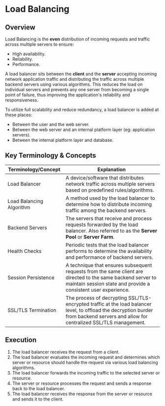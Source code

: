 # Load Balancing

## Overview
Load Balancing is the **even** distribution of incoming requests and traffic across multiple servers to ensure:
- High availability.
- Reliability.
- Performance.

A load balancer sits between the **client** and the **server** accepting incoming network application traffic and distributing the traffic across multiple backend servers using various algorithms.
This reduces the load on individual servers and prevents any one server from becoming a single point of failure,
thus improving the application's reliability and responsiveness.

To utilize full scalability and reduce redundancy, a load balancer is added at these places:
- Between the user and the web server.
- Between the web server and an internal platform layer (eg: application servers).
- Between the internal platform layer and database.

## Key Terminology & Concepts

| Terminology/Concept      | Explanation                                                                                                                                                                         |
|--------------------------|-------------------------------------------------------------------------------------------------------------------------------------------------------------------------------------|
| Load Balancer            | A device/software that distributes network traffic across multiple servers based on predefined rules/algorithms.                                                                    |
| Load Balancing Algorithm | A method used by the load balancer to determine how to distribute incoming traffic among the backend servers.                                                                       |
| Backend Servers          | The servers that receive and process requests forwarded by the load balancer. Also referred to as the **Server Pool** or **Server Farm**.                                           |
| Health Checks            | Periodic tests that the load balancer performs to determine the availability and performance of backend servers.                                                                    |
| Session Persistence      | A technique that ensures subsequent requests from the same client are directed to the same backend server to maintain session state and provide a consistent user experience.       |
| SSL/TLS Termination      | The process of decrypting SSL/TLS-encrypted traffic at the load balancer level, to offload the decryption burder from backend servers and allow for centralized SSL/TLS management. |

## Execution
1. The load balancer receives the request from a client.
2. The load balancer evaluates the incoming request and determines which server or resource should handle the request via various load balancing algorithms.
3. The load balancer forwards the incoming traffic to the selected server or resource.
4. The server or resource processes the request and sends a response back to the load balancer.
5. The load balancer receives the response from the server or resource and sends it to the client.
